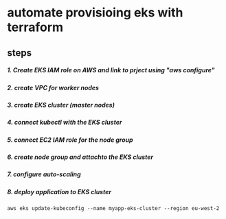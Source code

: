# automate provisioing eks with terraform 

## steps

##### 1. Create EKS IAM role on AWS and link to  prject using "aws configure"
##### 2. create VPC for worker nodes
##### 3. create EKS cluster (master nodes)
##### 4. connect kubectl with the EKS cluster
##### 5. connect EC2 IAM role for the node group
##### 6. create node group and attachto the EKS cluster
##### 7. configure auto-scaling 
##### 8. deploy application to EKS cluster

    aws eks update-kubeconfig --name myapp-eks-cluster --region eu-west-2